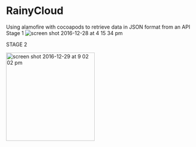 # RainyCloud
Using alamofire with cocoapods to retrieve data in JSON format from an API
Stage 1 
![screen shot 2016-12-28 at 4 15 34 pm](https://cloud.githubusercontent.com/assets/15914563/21532771/fcf5fe4a-cd18-11e6-9d32-8d0cd3d9a0a0.png)



STAGE 2

<img width="242" alt="screen shot 2016-12-29 at 9 02 02 pm" src="https://cloud.githubusercontent.com/assets/15914563/21559040/1c3fc4c4-ce0a-11e6-845b-172ae91947bd.png">

